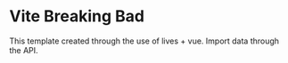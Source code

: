 # Vite Breaking Bad

This template created through the use of lives + vue.
Import data through the API.